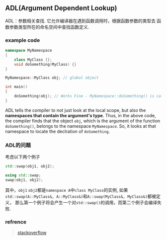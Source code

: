 ## ADL(Argument Dependent Lookup)

ADL：参数相关查找. 它允许编译器在遇到函数调用时，根据函数参数的类型去
函数参数类型所在的命名空间中查找函数定义.

### example code

```cpp
namespace MyNamespace
{
    class MyClass {};
    void doSomething(MyClass) {}
}

MyNamespace::MyClass obj; // global object

int main()
{
    doSomething(obj); // Works Fine - MyNamespace::doSomething() is called.
}
```

ADL tells the compiler to not just look at the local scope, but also the **namespaces that
contain the argument's type**. Thus, in the above code, the compiler finds that the object 
`obj`, which is the argument of the function `doSomething()`, belongs to the namespace 
`MyNamespace`. So, it looks at that namespace to locate the declration of `doSomething`.

### ADL的问题

考虑以下两个例子

```cpp
std::swap(obj1, obj2);
```

```cpp
using std::swap;
swap(obj1, obj2);
```

其中，`obj1` `obj2`都是`namespace A`中`class MyClass`的实例, 
如果`std::swap(A::MyClass&, A::MyClass&)`和`A::swap(MyClass&, MyClass&)`都被定义，
那么第一个例子将会产生一个对`std::swap()`的调用，而第二个例子会编译失败.

### refrence
> [stackoverflow](https://stackoverflow.com/questions/8111677/what-is-argument-dependent-lookup-aka-adl-or-koenig-lookup)
